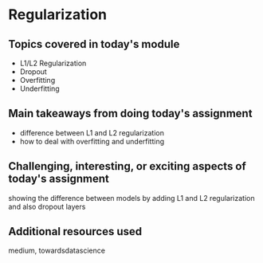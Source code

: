 # Regularization

## Topics covered in today's module
* L1/L2 Regularization
* Dropout
* Overfitting
* Underfitting

## Main takeaways from doing today's assignment
- difference between L1 and L2 regularization
- how to deal with overfitting and underfitting

## Challenging, interesting, or exciting aspects of today's assignment
showing the difference between models by adding L1 and L2 regularization and also dropout layers

## Additional resources used 
medium, towardsdatascience
